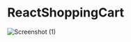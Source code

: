 # ReactShoppingCart
![Screenshot (1)](https://user-images.githubusercontent.com/55224565/201655341-d1cb0d3d-f0c3-4afb-847b-11e7e7d290b4.png)
